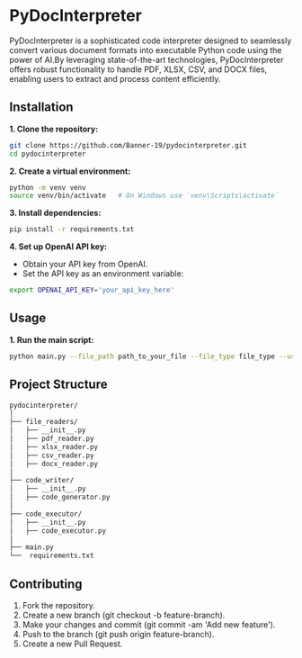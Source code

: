 # PyDocInterpreter
PyDocInterpreter is a sophisticated code interpreter designed to seamlessly convert various document formats into executable Python code using the power of AI.By leveraging state-of-the-art technologies, PyDocInterpreter offers robust functionality to handle PDF, XLSX, CSV, and DOCX files, enabling users to extract and process content efficiently.

## Installation
__1. Clone the repository:__
```bash
git clone https://github.com/Banner-19/pydocinterpreter.git
cd pydocinterpreter
```
__2. Create a virtual environment:__
```bash
python -m venv venv
source venv/bin/activate   # On Windows use `venv\Scripts\activate`
```
__3. Install dependencies:__
```bash
pip install -r requirements.txt
```
__4. Set up OpenAI API key:__

* Obtain your API key from OpenAI.
* Set the API key as an environment variable:
```bash
export OPENAI_API_KEY='your_api_key_here'
```

## Usage
__1. Run the main script:__
```bash
python main.py --file_path path_to_your_file --file_type file_type --user_prompt "your prompt"
```

## Project Structure
```bash
pydocinterpreter/
│
├── file_readers/
│   ├── __init__.py
│   ├── pdf_reader.py
│   ├── xlsx_reader.py
│   ├── csv_reader.py
│   ├── docx_reader.py
│
├── code_writer/
│   ├── __init__.py
│   ├── code_generator.py
│
├── code_executor/
│   ├── __init__.py
│   ├── code_executor.py
│
├── main.py
└──  requirements.txt
```

## Contributing
1. Fork the repository.
2. Create a new branch (git checkout -b feature-branch).
3. Make your changes and commit (git commit -am 'Add new feature').
4. Push to the branch (git push origin feature-branch).
5. Create a new Pull Request.
